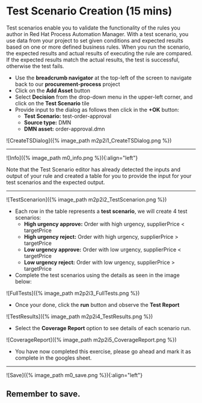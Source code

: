 # Test Scenario Creation (15 mins)

Test scenarios enable you to validate the functionality of the rules you author in Red Hat Process Automation Manager. With a test scenario, you use data from your project to set given conditions and expected results based on one or more defined business rules. When you run the scenario, the expected results and actual results of executing the rule are compared. If the expected results match the actual results, the test is successful, otherwise the test fails.

- Use the **breadcrumb navigator** at the top-left of the screen to navigate back to our **procurement-process** project
- Click on the  **Add Asset** button
- Select **Decision** from the drop-down menu in the upper-left corner, and click on the **Test Scenario** tile
- Provide input to the dialog as follows then click in the **+OK** button:
    - **Test Scenario:** test-order-approval
    - **Source type:** DMN
    - **DMN asset:** order-approval.dmn

![CreateTSDialog]({% image_path m2p2i1_CreateTSDialog.png %})

---
![Info]({% image_path m0_info.png %}){:align="left"}

Note that the Test Scenario editor has already detected the inputs and output of your rule and created a table for you to provide the input for your test scenarios and the expected output.

---

![TestScenarion]({% image_path m2p2i2_TestScenarion.png %})


- Each row in the table represents a **test scenario**, we will create 4 test scenarios:
    - **High urgency approve:** Order with high urgency, supplierPrice < targetPrice
    - **High urgency reject:** Order with high urgency, supplierPrice > targetPrice
    - **Low urgency approve:** Order with low urgency, supplierPrice < targetPrice
    - **Low urgency reject:** Order with low urgency, supplierPrice > targetPrice
- Complete the test scenarios using the details as seen in the image below:

![FullTests]({% image_path m2p2i3_FullTests.png %})

- Once your done, click the **run** button and observe the **Test Report**

![TestResults]({% image_path m2p2i4_TestResults.png %})

- Select the **Coverage Report** option to see details of each scenario run.

![CoverageReport]({% image_path m2p2i5_CoverageReport.png %})

- You have now completed this exercise, please go ahead and mark it as complete in the googles sheet. 

---
![Save]({% image_path m0_save.png %}){:align="left"}

Remember to save.
---
